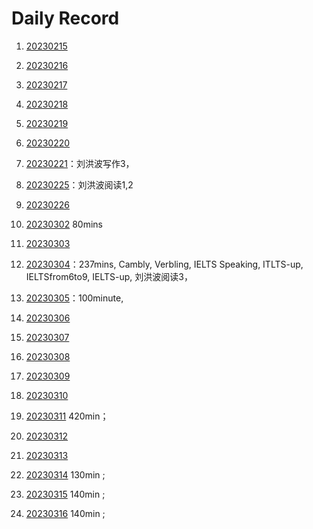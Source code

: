 
# Daily Record

1. [20230215](20230215/20230215.md)
2. [20230216](20230216/20230216.md)

3. [20230217](20230217/20230217.md)

4. [20230218](20230218/20230218.md)

5. [20230219](20230219/20230219.md)

6. [20230220](20230220/20230220.md)

7. [20230221](20230221/20230221.md)：刘洪波写作3，

8. [20230225](20230225/20230225.md)：刘洪波阅读1,2

9. [20230226](20230226/20230226.md)

10. [20230302](20230302/20230302.md) 80mins

11. [20230303](20230303/20230303.md)

12. [20230304](20230304/20230304.md)：237mins, Cambly, Verbling, IELTS Speaking, ITLTS-up, IELTSfrom6to9, IELTS-up, 刘洪波阅读3，

13. [20230305](20230305/20230305.md)：100minute,

14. [20230306](20230306/20230306.md)

15. [20230307](20230307/20230307.md)

16. [20230308](20230308/20230308.md)

17. [20230309](20230309/20230309.md)

18. [20230310](20230310/20230310.md)

19. [20230311](20230311/20230311.md) 420min；

20. [20230312](20230312/20230312.md)

21. [20230313](20230313/20230313.md)

22. [20230314](20230314/20230314.md) 130min ;

23. [20230315](20230315/20230315.md) 140min ;

24. [20230316](20230316/20230316.md) 140min ;
